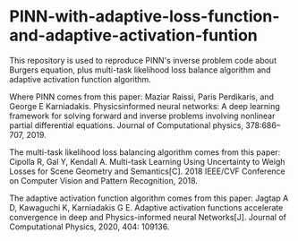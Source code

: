 # PINN-with-adaptive-loss-function-and-adaptive-activation-funtion
This repository is used to reproduce PINN's inverse problem code about Burgers equation, plus multi-task likelihood loss balance algorithm and adaptive activation function algorithm.

Where PINN comes from this paper: 
Maziar Raissi, Paris Perdikaris, and George E Karniadakis. Physicsinformed neural networks: A deep learning framework for solving forward and inverse problems involving nonlinear partial differential equations. Journal of Computational physics, 378:686–707, 2019.

The multi-task likelihood loss balancing algorithm comes from this paper: 
Cipolla R, Gal Y, Kendall A. Multi-task Learning Using Uncertainty to Weigh Losses for Scene Geometry and Semantics[C]. 2018 IEEE/CVF Conference on Computer Vision and Pattern Recognition, 2018.

The adaptive activation function algorithm comes from this paper: 
Jagtap A D, Kawaguchi K, Karniadakis G E. Adaptive activation functions accelerate convergence in deep and Physics-informed neural Networks[J]. Journal of Computational Physics, 2020, 404: 109136.
